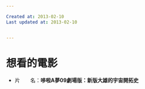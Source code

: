 ```yaml
---

Created at: 2013-02-10
Last updated at: 2013-02-10


---
```


# 想看的電影


* 片　　名：**哆啦A夢09劇場版：新版大雄的宇宙開拓史**

